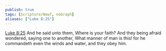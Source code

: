 ```yaml
---
publish: true
tags: [Scripture/NewT, noGraph]
aliases: ["Luke 8:25"]
---
```

[Luke 8:25](https://churchofjesuschrist.org/study/scriptures/nt/luke/8?lang=eng&id=p25#p25) And he said unto them, Where is your faith? And they being afraid wondered, saying one to another, What manner of man is this! for he commandeth even the winds and water, and they obey him.
